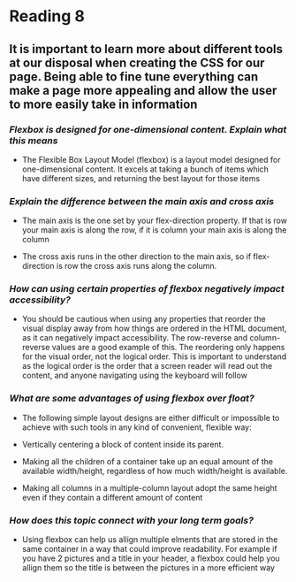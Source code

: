 # Reading 8 #

## It is important to learn more about different tools at our disposal when creating the CSS for our page. Being able to fine tune everything can make a page more appealing and allow the user to more easily take in information ##

### *Flexbox is designed for one-dimensional content. Explain what this means* ###

- The Flexible Box Layout Model (flexbox) is a layout model designed for one-dimensional content. It excels at taking a bunch of items which have different sizes, and returning the best layout for those items

### *Explain the difference between the main axis and cross axis* ###

- The main axis is the one set by your flex-direction property. If that is row your main axis is along the row, if it is column your main axis is along the column

- The cross axis runs in the other direction to the main axis, so if flex-direction is row the cross axis runs along the column.

### *How can using certain properties of flexbox negatively impact accessibility?* ###

- You should be cautious when using any properties that reorder the visual display away from how things are ordered in the HTML document, as it can negatively impact accessibility. The row-reverse and column-reverse values are a good example of this. The reordering only happens for the visual order, not the logical order. This is important to understand as the logical order is the order that a screen reader will read out the content, and anyone navigating using the keyboard will follow

### *What are some advantages of using flexbox over float?* ###

- The following simple layout designs are either difficult or impossible to achieve with such tools in any kind of convenient, flexible way:

- Vertically centering a block of content inside its parent.

- Making all the children of a container take up an equal amount of the available width/height, regardless of how much width/height is available.

- Making all columns in a multiple-column layout adopt the same height even if they contain a different amount of content

### *How does this topic connect with your long term goals?* ###

- Using flexbox can help us allign multiple elments that are stored in the same container in a way that could improve readability. For example if you have 2 pictures and a title in your header, a flexbox could help you allign them so the title is between the pictures in a more efficient way